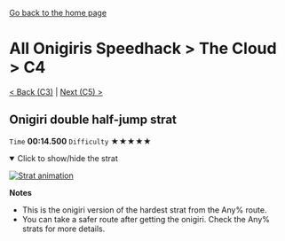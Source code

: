 [Go back to the home page](https://github.com/Doublevil/scbspeedrun)

# All Onigiris Speedhack > The Cloud > C4

[< Back (C3)](https://github.com/Doublevil/scbspeedrun/blob/main/levels/arb_sh/C/C3.md) | [Next (C5) >](https://github.com/Doublevil/scbspeedrun/blob/main/levels/arb_sh/C/C5.md)

## Onigiri double half-jump strat

`Time` **00:14.500** `Difficulty` ★★★★★
<details open>
  <summary>Click to show/hide the strat</summary>

  [![Strat animation](https://github.com/Doublevil/scbspeedrun/blob/main/media/levels/C/C4_Onigiri.webp)](https://github.com/Doublevil/scbspeedrun/blob/main/media/levels/C/C4_Onigiri.mp4?raw=true)

  **Notes**
  - This is the onigiri version of the hardest strat from the Any% route.
  - You can take a safer route after getting the onigiri. Check the Any% strats for more details.
</details>

